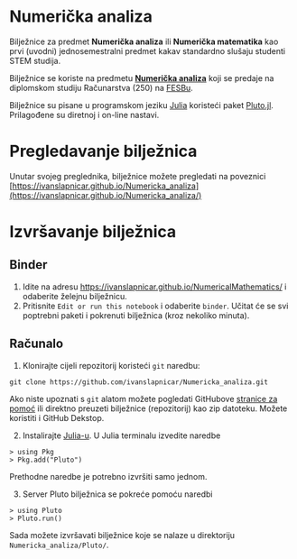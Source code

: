 # Numerička analiza

Bilježnice za predmet __Numerička analiza__ ili __Numerička matematika__ kao prvi (uvodni) jednosemestralni predmet kakav standardno slušaju studenti STEM studija.

Bilježnice se koriste na predmetu
  __[Numerička analiza](https://nastava.fesb.unist.hr/nastava/predmeti/8183)__ koji se predaje na diplomskom studiju Računarstva (250) na [FESBu](https://www.fesb.unist.hr/).

Bilježnice su pisane u programskom jeziku [Julia](https://julialang.org) koristeći paket [Pluto.jl](https://github.com/fonsp/Pluto.jl). Prilagođene su diretnoj i on-line nastavi.

# Pregledavanje bilježnica

Unutar svojeg preglednika, bilježnice možete pregledati na poveznici
[https://ivanslapnicar.github.io/Numericka_analiza](https://ivanslapnicar.github.io/Numericka_analiza/)

#  Izvršavanje bilježnica

## Binder

1. Idite na adresu  https://ivanslapnicar.github.io/NumericalMathematics/ i odaberite želejnu bilježnicu.
2. Pritisnite `Edit or run this notebook` i odaberite `binder`. Učitat će se svi poptrebni paketi i pokrenuti bilježnica (kroz nekoliko minuta).

## Računalo

1. Klonirajte cijeli repozitorij koristeći `git` naredbu:
```
git clone https://github.com/ivanslapnicar/Numericka_analiza.git
```
Ako niste upoznati s `git` alatom možete pogledati GitHubove [stranice za pomoć](https://help.github.com/articles/set-up-git/) ili direktno preuzeti bilježnice (repozitorij) kao zip datoteku. Možete koristiti i GitHub Dekstop.

2. Instalirajte [Julia-u](https://julialang.org/downloads/). U Julia terminalu izvedite naredbe
```
> using Pkg
> Pkg.add("Pluto")
```
Prethodne naredbe je potrebno izvršiti samo jednom.

3. Server Pluto bilježnica se pokreće pomoću naredbi
```
> using Pluto
> Pluto.run()
```

Sada možete izvršavati bilježnice koje se nalaze u direktoriju `Numericka_analiza/Pluto/`.
